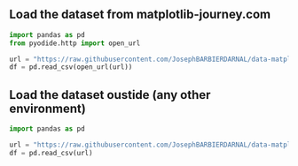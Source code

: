 ## Load the dataset from matplotlib-journey.com

```python
import pandas as pd
from pyodide.http import open_url

url = "https://raw.githubusercontent.com/JosephBARBIERDARNAL/data-matplotlib-journey/refs/heads/main/walks/walks.csv"
df = pd.read_csv(open_url(url))
```

## Load the dataset oustide (any other environment)

```python
import pandas as pd

url = "https://raw.githubusercontent.com/JosephBARBIERDARNAL/data-matplotlib-journey/refs/heads/main/walks/walks.csv"
df = pd.read_csv(url)
```
